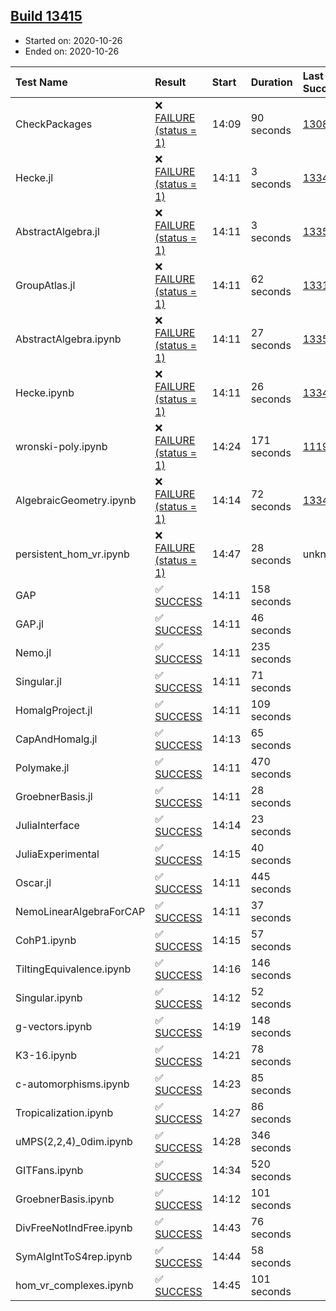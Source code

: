 ## [Build 13415](https://oscarci.mathematik.uni-kl.de/job/oscar/13415/)

* Started on: 2020-10-26
* Ended on: 2020-10-26

| Test Name    | Result | Start | Duration | Last Success | First Failure |
|:-------------|:-------|:------|:---------|:-------------|:--------------|
| CheckPackages | ❌ [FAILURE (status = 1)](https://oscarci.mathematik.uni-kl.de/job/oscar/13415/artifact/logs/build-13415/CheckPackages.log) | 14:09 | 90 seconds | [13085](https://oscarci.mathematik.uni-kl.de/job/oscar/13085/) | [13086](https://oscarci.mathematik.uni-kl.de/job/oscar/13086/) |
| Hecke.jl | ❌ [FAILURE (status = 1)](https://oscarci.mathematik.uni-kl.de/job/oscar/13415/artifact/logs/build-13415/Hecke.jl.log) | 14:11 | 3 seconds | [13341](https://oscarci.mathematik.uni-kl.de/job/oscar/13341/) | [13342](https://oscarci.mathematik.uni-kl.de/job/oscar/13342/) |
| AbstractAlgebra.jl | ❌ [FAILURE (status = 1)](https://oscarci.mathematik.uni-kl.de/job/oscar/13415/artifact/logs/build-13415/AbstractAlgebra.jl.log) | 14:11 | 3 seconds | [13355](https://oscarci.mathematik.uni-kl.de/job/oscar/13355/) | [13356](https://oscarci.mathematik.uni-kl.de/job/oscar/13356/) |
| GroupAtlas.jl | ❌ [FAILURE (status = 1)](https://oscarci.mathematik.uni-kl.de/job/oscar/13415/artifact/logs/build-13415/GroupAtlas.jl.log) | 14:11 | 62 seconds | [13311](https://oscarci.mathematik.uni-kl.de/job/oscar/13311/) | [13312](https://oscarci.mathematik.uni-kl.de/job/oscar/13312/) |
| AbstractAlgebra.ipynb | ❌ [FAILURE (status = 1)](https://oscarci.mathematik.uni-kl.de/job/oscar/13415/artifact/logs/build-13415/AbstractAlgebra.ipynb.log) | 14:11 | 27 seconds | [13355](https://oscarci.mathematik.uni-kl.de/job/oscar/13355/) | [13356](https://oscarci.mathematik.uni-kl.de/job/oscar/13356/) |
| Hecke.ipynb | ❌ [FAILURE (status = 1)](https://oscarci.mathematik.uni-kl.de/job/oscar/13415/artifact/logs/build-13415/Hecke.ipynb.log) | 14:11 | 26 seconds | [13341](https://oscarci.mathematik.uni-kl.de/job/oscar/13341/) | [13342](https://oscarci.mathematik.uni-kl.de/job/oscar/13342/) |
| wronski-poly.ipynb | ❌ [FAILURE (status = 1)](https://oscarci.mathematik.uni-kl.de/job/oscar/13415/artifact/logs/build-13415/wronski-poly.ipynb.log) | 14:24 | 171 seconds | [11192](https://oscarci.mathematik.uni-kl.de/job/oscar/11192/) | [11193](https://oscarci.mathematik.uni-kl.de/job/oscar/11193/) |
| AlgebraicGeometry.ipynb | ❌ [FAILURE (status = 1)](https://oscarci.mathematik.uni-kl.de/job/oscar/13415/artifact/logs/build-13415/AlgebraicGeometry.ipynb.log) | 14:14 | 72 seconds | [13341](https://oscarci.mathematik.uni-kl.de/job/oscar/13341/) | [13342](https://oscarci.mathematik.uni-kl.de/job/oscar/13342/) |
| persistent_hom_vr.ipynb | ❌ [FAILURE (status = 1)](https://oscarci.mathematik.uni-kl.de/job/oscar/13415/artifact/logs/build-13415/persistent_hom_vr.ipynb.log) | 14:47 | 28 seconds | unknown | unknown |
| GAP | ✅ [SUCCESS](https://oscarci.mathematik.uni-kl.de/job/oscar/13415/artifact/logs/build-13415/GAP.log) | 14:11 | 158 seconds |  |  |
| GAP.jl | ✅ [SUCCESS](https://oscarci.mathematik.uni-kl.de/job/oscar/13415/artifact/logs/build-13415/GAP.jl.log) | 14:11 | 46 seconds |  |  |
| Nemo.jl | ✅ [SUCCESS](https://oscarci.mathematik.uni-kl.de/job/oscar/13415/artifact/logs/build-13415/Nemo.jl.log) | 14:11 | 235 seconds |  |  |
| Singular.jl | ✅ [SUCCESS](https://oscarci.mathematik.uni-kl.de/job/oscar/13415/artifact/logs/build-13415/Singular.jl.log) | 14:11 | 71 seconds |  |  |
| HomalgProject.jl | ✅ [SUCCESS](https://oscarci.mathematik.uni-kl.de/job/oscar/13415/artifact/logs/build-13415/HomalgProject.jl.log) | 14:11 | 109 seconds |  |  |
| CapAndHomalg.jl | ✅ [SUCCESS](https://oscarci.mathematik.uni-kl.de/job/oscar/13415/artifact/logs/build-13415/CapAndHomalg.jl.log) | 14:13 | 65 seconds |  |  |
| Polymake.jl | ✅ [SUCCESS](https://oscarci.mathematik.uni-kl.de/job/oscar/13415/artifact/logs/build-13415/Polymake.jl.log) | 14:11 | 470 seconds |  |  |
| GroebnerBasis.jl | ✅ [SUCCESS](https://oscarci.mathematik.uni-kl.de/job/oscar/13415/artifact/logs/build-13415/GroebnerBasis.jl.log) | 14:11 | 28 seconds |  |  |
| JuliaInterface | ✅ [SUCCESS](https://oscarci.mathematik.uni-kl.de/job/oscar/13415/artifact/logs/build-13415/JuliaInterface.log) | 14:14 | 23 seconds |  |  |
| JuliaExperimental | ✅ [SUCCESS](https://oscarci.mathematik.uni-kl.de/job/oscar/13415/artifact/logs/build-13415/JuliaExperimental.log) | 14:15 | 40 seconds |  |  |
| Oscar.jl | ✅ [SUCCESS](https://oscarci.mathematik.uni-kl.de/job/oscar/13415/artifact/logs/build-13415/Oscar.jl.log) | 14:11 | 445 seconds |  |  |
| NemoLinearAlgebraForCAP | ✅ [SUCCESS](https://oscarci.mathematik.uni-kl.de/job/oscar/13415/artifact/logs/build-13415/NemoLinearAlgebraForCAP.log) | 14:11 | 37 seconds |  |  |
| CohP1.ipynb | ✅ [SUCCESS](https://oscarci.mathematik.uni-kl.de/job/oscar/13415/artifact/logs/build-13415/CohP1.ipynb.log) | 14:15 | 57 seconds |  |  |
| TiltingEquivalence.ipynb | ✅ [SUCCESS](https://oscarci.mathematik.uni-kl.de/job/oscar/13415/artifact/logs/build-13415/TiltingEquivalence.ipynb.log) | 14:16 | 146 seconds |  |  |
| Singular.ipynb | ✅ [SUCCESS](https://oscarci.mathematik.uni-kl.de/job/oscar/13415/artifact/logs/build-13415/Singular.ipynb.log) | 14:12 | 52 seconds |  |  |
| g-vectors.ipynb | ✅ [SUCCESS](https://oscarci.mathematik.uni-kl.de/job/oscar/13415/artifact/logs/build-13415/g-vectors.ipynb.log) | 14:19 | 148 seconds |  |  |
| K3-16.ipynb | ✅ [SUCCESS](https://oscarci.mathematik.uni-kl.de/job/oscar/13415/artifact/logs/build-13415/K3-16.ipynb.log) | 14:21 | 78 seconds |  |  |
| c-automorphisms.ipynb | ✅ [SUCCESS](https://oscarci.mathematik.uni-kl.de/job/oscar/13415/artifact/logs/build-13415/c-automorphisms.ipynb.log) | 14:23 | 85 seconds |  |  |
| Tropicalization.ipynb | ✅ [SUCCESS](https://oscarci.mathematik.uni-kl.de/job/oscar/13415/artifact/logs/build-13415/Tropicalization.ipynb.log) | 14:27 | 86 seconds |  |  |
| uMPS(2,2,4)_0dim.ipynb | ✅ [SUCCESS](https://oscarci.mathematik.uni-kl.de/job/oscar/13415/artifact/logs/build-13415/uMPS-2-2-4-_0dim.ipynb.log) | 14:28 | 346 seconds |  |  |
| GITFans.ipynb | ✅ [SUCCESS](https://oscarci.mathematik.uni-kl.de/job/oscar/13415/artifact/logs/build-13415/GITFans.ipynb.log) | 14:34 | 520 seconds |  |  |
| GroebnerBasis.ipynb | ✅ [SUCCESS](https://oscarci.mathematik.uni-kl.de/job/oscar/13415/artifact/logs/build-13415/GroebnerBasis.ipynb.log) | 14:12 | 101 seconds |  |  |
| DivFreeNotIndFree.ipynb | ✅ [SUCCESS](https://oscarci.mathematik.uni-kl.de/job/oscar/13415/artifact/logs/build-13415/DivFreeNotIndFree.ipynb.log) | 14:43 | 76 seconds |  |  |
| SymAlgIntToS4rep.ipynb | ✅ [SUCCESS](https://oscarci.mathematik.uni-kl.de/job/oscar/13415/artifact/logs/build-13415/SymAlgIntToS4rep.ipynb.log) | 14:44 | 58 seconds |  |  |
| hom_vr_complexes.ipynb | ✅ [SUCCESS](https://oscarci.mathematik.uni-kl.de/job/oscar/13415/artifact/logs/build-13415/hom_vr_complexes.ipynb.log) | 14:45 | 101 seconds |  |  |
